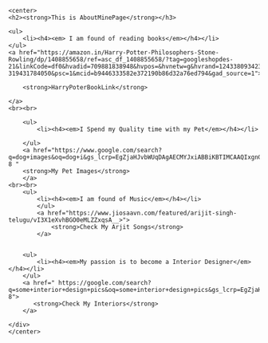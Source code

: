<!DOCTYPE html>
<html lang="en">
<head>
    <meta charset="UTF-8">
    <meta name="viewport" content="width=device-width, initial-scale=1.0">
    <title>AboutMine</title>
    <link rel="stylesheet", href="style1.css">
</head>
<body>

    <center>
    <h2><strong>This is AboutMinePage</strong></h3>

    <ul>
        <li><h4><em> I am found of reading books</em></h4></li>
    </ul>
    <a href="https://amazon.in/Harry-Potter-Philosophers-Stone-Rowling/dp/1408855658/ref=asc_df_1408855658/?tag=googleshopdes-21&linkCode=df0&hvadid=709881838948&hvpos=&hvnetw=g&hvrand=12433809342322362056&hvpone=&hvptwo=&hvqmt=&hvdev=c&hvdvcmdl=&hvlocint=&hvlocphy=9040201&hvtargid=pla-319431784050&psc=1&mcid=b9446333582e372190b86d32a76ed794&gad_source=1">
        
        <strong>HarryPoterBookLink</strong>
        
    </a>
    <br><br>

        <ul>
            <li><h4><em>I Spend my Quality time with my Pet</em></h4></li>

        </ul>
        <a href="https://www.google.com/search?q=dog+images&oq=dog+i&gs_lcrp=EgZjaHJvbWUqDAgAECMYJxiABBiKBTIMCAAQIxgnGIAEGIoFMgwIARAjGCcYgAQYigUyBggCEEUYOTINCAMQLhiRAhiABBiKBTINCAQQLhiRAhiABBiKBTIMCAUQLhhDGIAEGIoFMgwIBhAuGEMYgAQYigUyDAgHEC4YQxiABBiKBTIMCAgQABhDGIAEGIoFMgwICRAAGEMYgAQYigXSAQkyMzQxajBqMTWoAgmwAgE&sourceid=chrome&ie=UTF-8 "
        <strong>My Pet Images</strong>
        </a>
    <br><br>
        <ul>
            <li><h4><em>I am found of Music</em></h4></li>
            </ul>
            <a href="https://www.jiosaavn.com/featured/arijit-singh-telugu/vI3X1eXvhBGO0eMLZZxqsA__>">
                <strong>Check My Arjit Songs</strong>
            </a>
    

        <ul>
            <li><h4><em>My passion is to become a Interior Designer</em></h4></li>
        </ul>
        <a href=" https://google.com/search?q=some+interior+design+pics&oq=some+interior+design+pics&gs_lcrp=EgZjaHJvbWUyBggAEEUYOTIHCAEQIRigATIHCAIQIRigATIHCAMQIRifBTIHCAQQIRifBTIHCAUQIRiPAtIBCTgyNTNqMGoxNagCCLACAQ&sourceid=chrome&ie=UTF-8">
           <strong>Check My Interiors</strong>
        </a>

    </div>
    </center>
    
</body>
</html>
